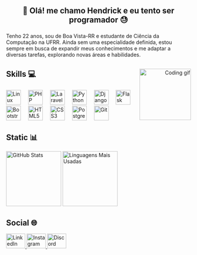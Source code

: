<h2 align="center">👋 Olá! me chamo Hendrick e eu tento ser programador 😓</h2>

###

<p align="left">  Tenho 22 anos, sou de Boa Vista-RR e estudante de Ciência da Computação na UFRR. Ainda sem uma especialidade definida, estou sempre em busca de expandir meus conhecimentos e me adaptar a diversas tarefas, explorando novas áreas e habilidades.</p>

###

<div align="right"> 
  <img height="140" src="https://i.giphy.com/media/v1.Y2lkPTc5MGI3NjExcW1kazExaDg5Y3J1NGt2Y3N1YTY3emVpbHBuZHdkeXB2aG1veHB3cyZlcD12MV9pbnRlcm5hbF9naWZfYnlfaWQmY3Q9Zw/69iv77x8e5NMA/giphy.gif" alt="Coding gif" style="float:right;"/>


<h2 align="left">Skills 💻</h2>

###

<div align="left">
  <img src="https://cdn.jsdelivr.net/gh/devicons/devicon/icons/linux/linux-original.svg" height="40" alt="Linux" />
  <img width="12" />
  <img src="https://cdn.jsdelivr.net/gh/devicons/devicon/icons/php/php-original.svg" height="40" alt="PHP" />
  <img width="12" />
  <img src="https://cdn.jsdelivr.net/gh/devicons/devicon/icons/laravel/laravel-original.svg" height="40" alt="Laravel" />
  <img width="12" />
  <img src="https://cdn.jsdelivr.net/gh/devicons/devicon/icons/python/python-original.svg" height="40" alt="Python" />
  <img width="12" />
  <img src="https://cdn.jsdelivr.net/gh/devicons/devicon/icons/django/django-plain.svg" height="40" alt="Django" />
  <img width="12" />
  <img src="https://cdn.jsdelivr.net/gh/devicons/devicon/icons/flask/flask-original.svg" height="40" alt="Flask" />
  <img width="12" />
  <img src="https://cdn.jsdelivr.net/gh/devicons/devicon/icons/bootstrap/bootstrap-original.svg" height="40" alt="Bootstrap" />
  <img width="12" />
  <img src="https://cdn.jsdelivr.net/gh/devicons/devicon/icons/html5/html5-original.svg" height="40" alt="HTML5" />
  <img width="12" />
  <img src="https://cdn.jsdelivr.net/gh/devicons/devicon/icons/css3/css3-original.svg" height="40" alt="CSS3" />
  <img width="12" />
  <img src="https://cdn.jsdelivr.net/gh/devicons/devicon/icons/postgresql/postgresql-original.svg" height="40" alt="PostgreSQL" />
  <img width="12" />
  <img src="https://cdn.jsdelivr.net/gh/devicons/devicon/icons/git/git-original.svg" height="40" alt="Git" />
</div>

###

<h2 align="left">Static 📊</h2>

<div align="left">
  <img src="https://github-readme-stats.vercel.app/api?username=Hendrick01&hide_title=false&hide_rank=false&show_icons=true&include_all_commits=true&count_private=true&disable_animations=false&theme=dracula&locale=en&hide_border=false&order=1" height="150" alt="GitHub Stats" />
  <img src="https://github-readme-stats.vercel.app/api/top-langs?username=Hendrick01&locale=pt-br&hide_title=false&layout=compact&card_width=320&langs_count=5&theme=dracula&hide_border=false&order=2" height="150" alt="Linguagens Mais Usadas" />
</div>

###

<h2 align="left">Social 🌐</h2>

<div align="left">
  <a href="https://www.linkedin.com/in/hendrick-silva-ferreira-488253268" target="_blank">
    <img src="https://raw.githubusercontent.com/maurodesouza/profile-readme-generator/master/src/assets/icons/social/linkedin/default.svg" width="52" height="40" alt="LinkedIn" />
  </a>
  <a href="https://www.instagram.com/hendrickroock?igsh=MTcxMzFsanMwbDR1dQ%3D%3D&utm_source=qr" target="_blank">
    <img src="https://raw.githubusercontent.com/maurodesouza/profile-readme-generator/master/src/assets/icons/social/instagram/default.svg" width="52" height="40" alt="Instagram" />
  </a>
  <a href="https://discordapp.com/users/h.hendrixk" target="_blank">
    <img src="https://raw.githubusercontent.com/maurodesouza/profile-readme-generator/master/src/assets/icons/social/discord/default.svg" width="52" height="40" alt="Discord" />
  </a>
</div>
